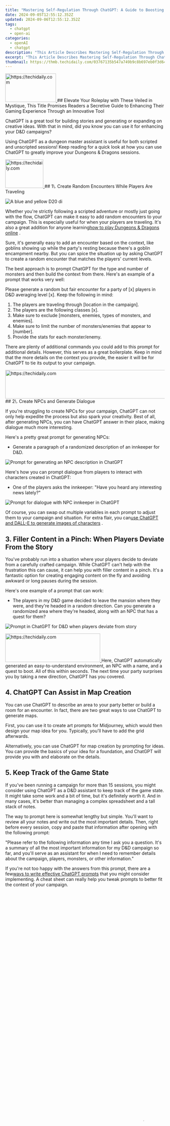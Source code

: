 ```yaml
---
title: "Mastering Self-Regulation Through ChatGPT: A Guide to Boosting EI"
date: 2024-09-05T12:55:12.352Z
updated: 2024-09-06T12:55:12.352Z
tags:
  - chatgpt
  - open-ai
categories:
  - openAI
  - chatgpt
description: "This Article Describes Mastering Self-Regulation Through ChatGPT: A Guide to Boosting EI"
excerpt: "This Article Describes Mastering Self-Regulation Through ChatGPT: A Guide to Boosting EI"
thumbnail: https://thmb.techidaily.com/03767135b547a749b9c8b697eb0f3d64de72d0e7747a0f822a4c06557ee99a61.jpg
---
```


<!-- affiliate ads begin -->
<a href="https://united.elfm.net/c/5597632/2139558/4704" target="_top" id="2139558">
  <img src="//a.impactradius-go.com/display-ad/4704-2139558" border="0" alt="https://techidaily.com" width="160" height="90"/>
</a>
<img height="0" width="0" src="https://united.elfm.net/i/5597632/2139558/4704" style="position:absolute;visibility:hidden;" border="0" />
<!-- affiliate ads end -->
## Elevate Your Roleplay with These Veiled in Mystique, This Title Promises Readers a Secretive Guide to Enhancing Their Gaming Experience Through an Innovative Tool

 ChatGPT is a great tool for building stories and generating or expanding on creative ideas. With that in mind, did you know you can use it for enhancing your D&D campaigns?

 Using ChatGPT as a dungeon master assistant is useful for both scripted and unscripted sessions! Keep reading for a quick look at how you can use ChatGPT to greatly improve your Dungeons & Dragons sessions.

<!-- affiliate ads begin -->
<a href="https://aligracehair.sjv.io/c/5597632/2135362/19272" target="_top" id="2135362">
  <img src="//a.impactradius-go.com/display-ad/19272-2135362" border="0" alt="https://techidaily.com" width="120" height="90"/>
</a>
<img height="0" width="0" src="https://aligracehair.sjv.io/i/5597632/2135362/19272" style="position:absolute;visibility:hidden;" border="0" />
<!-- affiliate ads end -->
## 1\. Create Random Encounters While Players Are Traveling

![A blue and yellow D20 di](https://static1.makeuseofimages.com/wordpress/wp-content/uploads/2023/06/blue-dice.jpg)

 Whether you're strictly following a scripted adventure or mostly just going with the flow, ChatGPT can make it easy to add random encounters to your campaign. This is especially useful for when your players are traveling. It's also a great addition for anyone learning[how to play Dungeons & Dragons online](https://www.makeuseof.com/how-to-play-dungeons-dragons-online/) .

 Sure, it's generally easy to add an encounter based on the context, like goblins showing up while the party's resting because there's a goblin encampment nearby. But you can spice the situation up by asking ChatGPT to create a random encounter that matches the players' current levels.

 The best approach is to prompt ChatGPT for the type and number of monsters and then build the context from there. Here's an example of a prompt that works very well:

 Please generate a random but fair encounter for a party of \[x\] players in D&D averaging level \[x\]. Keep the following in mind:

1. The players are traveling through \[location in the campaign\].
2. The players are the following classes \[x\].
3. Make sure to exclude \[monsters, enemies, types of monsters, and enemies\].
4. Make sure to limit the number of monsters/enemies that appear to \[number\].
5. Provide the stats for each monster/enemy.

 There are plenty of additional commands you could add to this prompt for additional details. However, this serves as a great boilerplate. Keep in mind that the more details on the context you provide, the easier it will be for ChatGPT to tie its output to your campaign.

<!-- affiliate ads begin -->
<a href="https://ephamedtechinc.pxf.io/c/5597632/2137207/26400" target="_top" id="2137207">
  <img src="//a.impactradius-go.com/display-ad/26400-2137207" border="0" alt="https://techidaily.com" width="728" height="90"/>
</a>
<img height="0" width="0" src="https://ephamedtechinc.pxf.io/i/5597632/2137207/26400" style="position:absolute;visibility:hidden;" border="0" />
<!-- affiliate ads end -->
## 2\. Create NPCs and Generate Dialogue

 If you're struggling to create NPCs for your campaign, ChatGPT can not only help expedite the process but also spark your creativity. Best of all, after generating NPCs, you can have ChatGPT answer in their place, making dialogue much more interesting.

Here's a pretty great prompt for generating NPCs:

* Generate a paragraph of a randomized description of an innkeeper for D&D.

![Prompt for generating an NPC description in ChatGPT](https://static1.makeuseofimages.com/wordpress/wp-content/uploads/2023/06/generate-description.jpg)

 Here's how you can prompt dialogue from players to interact with characters created in ChatGPT:

* One of the players asks the innkeeper: "Have you heard any interesting news lately?"

![Prompt for dialogue with NPC innkeeper in ChatGPT](https://static1.makeuseofimages.com/wordpress/wp-content/uploads/2023/06/dialogue-with-npc.jpg)

 Of course, you can swap out multiple variables in each prompt to adjust them to your campaign and situation. For extra flair, you can[use ChatGPT and DALL-E to generate images of characters](https://www.makeuseof.com/how-to-use-chatgpt-and-dall-e-to-create-characters-for-dungeons-and-dragons/) .

## 3\. Filler Content in a Pinch: When Players Deviate From the Story

 You've probably run into a situation where your players decide to deviate from a carefully crafted campaign. While ChatGPT can't help with the frustration this can cause, it can help you with filler content in a pinch. It's a fantastic option for creating engaging content on the fly and avoiding awkward or long pauses during the session.

Here's one example of a prompt that can work:

* The players in my D&D game decided to leave the mansion where they were, and they're headed in a random direction. Can you generate a randomized area where they're headed, along with an NPC that has a quest for them?

![Prompt in ChatGPT for D&D when players deviate from story](https://static1.makeuseofimages.com/wordpress/wp-content/uploads/2023/06/players-deviate-from-campaign.jpg)

<!-- affiliate ads begin -->
<a href="https://aligracehair.sjv.io/c/5597632/2135414/19272" target="_top" id="2135414">
  <img src="//a.impactradius-go.com/display-ad/19272-2135414" border="0" alt="https://techidaily.com" width="300" height="90"/>
</a>
<img height="0" width="0" src="https://aligracehair.sjv.io/i/5597632/2135414/19272" style="position:absolute;visibility:hidden;" border="0" />
<!-- affiliate ads end -->
 Here, ChatGPT automatically generated an easy-to-understand environment, an NPC with a name, and a quest to boot. All of this within seconds. The next time your party surprises you by taking a new direction, ChatGPT has you covered.

## 4\. ChatGPT Can Assist in Map Creation

 You can use ChatGPT to describe an area to your party better or build a room for an encounter. In fact, there are two great ways to use ChatGPT to generate maps.

 First, you can use it to create art prompts for Midjourney, which would then design your map idea for you. Typically, you'll have to add the grid afterwards.

 Alternatively, you can use ChatGPT for map creation by prompting for ideas. You can provide the basics of your idea for a foundation, and ChatGPT will provide you with and elaborate on the details.

## 5\. Keep Track of the Game State

 If you've been running a campaign for more than 15 sessions, you might consider using ChatGPT as a D&D assistant to keep track of the game state. It might take some work and a bit of time, but it's definitely worth it. And in many cases, it's better than managing a complex spreadsheet and a tall stack of notes.

 The way to prompt here is somewhat lengthy but simple. You'll want to review all your notes and write out the most important details. Then, right before every session, copy and paste that information after opening with the following prompt:

 "Please refer to the following information any time I ask you a question. It's a summary of all the most important information for my D&D campaign so far, and you'll serve as an assistant for when I need to remember details about the campaign, players, monsters, or other information."

 If you're not too happy with the answers from this prompt, there are a few[ways to write effective ChatGPT prompts](https://www.makeuseof.com/write-effective-chatgpt-prompts-for-ai-answers/) that you might consider implementing. A cheat sheet can really help you tweak prompts to better fit the context of your campaign.

<!-- affiliate ads begin -->
<span id="1531882">
					<video width="864" height="1536" style="cursor:pointer"
           poster="//a.impactradius-go.com/display-clicktoplayimage/1531882.png"
           onclick="if(!this.playClicked){this.play();this.setAttribute('controls',true);this.playClicked=true;}">
	   <source src="//a.impactradius-go.com/display-ad/16446-1531882">
	   <img src="//a.impactradius-go.com/display-clicktoplayimage/1531882.png" style="border: none; height: 100%; width: 100%; object-fit: contain">
	</video>
	<div style="width:540px;text-align:center"><a href="javascript:window.open(decodeURIComponent('https%3A%2F%2Flaganoo.pxf.io%2Fc%2F5597632%2F1531882%2F16446'), '_blank');void(0);">Click here</a></div>
</span>
<img height="0" width="0" src="https://imp.pxf.io/i/5597632/1531882/16446" style="position:absolute;visibility:hidden;" border="0" />
<!-- affiliate ads end -->
## 6\. Provide Guidance and Feedback for New DMs

 Guidance and feedback from ChatGPT can take place in or outside a session. During a session, you can use ChatGPT to quickly double-check rules and look up information regarding classes, races, abilities, items, and more. It's also a definite lifesaver in complicated battle scenarios.

 For new DMs, though, it's a great way to get some feedback on ideas and session summaries. For the prompt, you can write out a summary of what happened, and ask if the events that took place made sense, followed the rules, and if there's anything that could have been done better.

<!-- affiliate ads begin -->
<span id="1993650">
					<video width="576" height="240" style="cursor:pointer"
           poster="//a.impactradius-go.com/display-clicktoplayimage/1993650.png"
           onclick="if(!this.playClicked){this.play();this.setAttribute('controls',true);this.playClicked=true;}">
	   <source src="//a.impactradius-go.com/display-ad/22993-1993650">
	   <img src="//a.impactradius-go.com/display-clicktoplayimage/1993650.png" style="border: none; height: 100%; width: 100%; object-fit: contain">
	</video>
	<div style="width:360px;text-align:center"><a href="javascript:window.open(decodeURIComponent('https%3A%2F%2Fhomestyler.sjv.io%2Fc%2F5597632%2F1993650%2F22993'), '_blank');void(0);">Click here</a></div>
</span>
<img height="0" width="0" src="https://imp.pxf.io/i/5597632/1993650/22993" style="position:absolute;visibility:hidden;" border="0" />
<!-- affiliate ads end -->
## Improve Your D&D Experience With ChatGPT

 ChatGPT, with the right prompts, can greatly improve your D&D experience by functioning as an efficient dungeon master assistant, whether you're just getting started or you're a veteran dungeon master. Assisting with map and environment creation, NPC dialogue, guidance and feedback after sessions, and generating random events are just a few examples.

 There are, of course, a plethora of other ways to use ChatGPT to improve your D&D sessions. With the right prompt, you can even run a solo RPG campaign in ChatGPT with additional instructions to test out ideas from a player's perspective.


<ins class="adsbygoogle"
     style="display:block"
     data-ad-format="autorelaxed"
     data-ad-client="ca-pub-7571918770474297"
     data-ad-slot="1223367746"></ins>



<ins class="adsbygoogle"
     style="display:block"
     data-ad-client="ca-pub-7571918770474297"
     data-ad-slot="8358498916"
     data-ad-format="auto"
     data-full-width-responsive="true"></ins>

<span class="atpl-alsoreadstyle">Also read:</span>
<div><ul>
<li><a href="https://tech-revival.techidaily.com/es-compatible-con-el-formato-av1-premiere-pro-para-la-importacion-y-exportacion/"><u>¿Es Compatible Con El Formato AV1 Premiere Pro Para La Importación Y Exportación?</u></a></li>
<li><a href="https://some-knowledge.techidaily.com/updated-illuminating-the-world-of-photography-with-adobes-hdr-techniques/"><u>[Updated] Illuminating the World of Photography with Adobe's HDR Techniques</u></a></li>
<li><a href="https://extra-guidance.techidaily.com/updated-resolve-safaris-live-streaming-stumbling-blocks/"><u>[Updated] Resolve Safari's Live-Streaming Stumbling Blocks</u></a></li>
<li><a href="https://tech-revival.techidaily.com/44cm44og44os44k344on44cn44go44gv77yf44gd44gx44gm44cb44cm6ycg44og44os44k344on44cn44gj44gm5l2v44gg44kn44ggpyatioayoowdjpluswcppluse4ruakgoihkplusobruayjueiuuw84/"><u>「テレシネ」とは？そして、「逆テレシネ」って何だろう? - 映像圧縮技術の明確化</u></a></li>
<li><a href="https://tech-revival.techidaily.com/1-winxvideo-ai-efficiently-operating-an-ai-system-with-winxvideo/"><u>1. Winxvideo AI システム運用最適化環境 - Efficiently Operating an AI System with WinxVideo</u></a></li>
<li><a href="https://youtube-tips.techidaily.com/approved-leaderboards-unveiled-1-26-in-youtube-snacking/"><u>2024 Approved  Leaderboards Unveiled  #1, #2...#6 in YouTube Snacking</u></a></li>
<li><a href="https://tech-revival.techidaily.com/1725289755432-3/"><u>3</u></a></li>
<li><a href="https://tech-revival.techidaily.com/1725290275467-4k/"><u>4K解除ダウナローダ: 効果的な利用法とガイド - ユーザーレビュー分析</u></a></li>
<li><a href="https://tech-revival.techidaily.com/comment-sauvegardez-en-securite-un-dvd-neuf-ou-ancien-transferez-facilement-sans-degat-en-5-brefs-moments/"><u>Comment Sauvegardez en Sécurité Un DVD Neuf Ou Ancien: Transférez Facilement Sans Dégât en 5 Brefs Moments!</u></a></li>
<li><a href="https://tech-revival.techidaily.com/day-4/"><u>Day: 4</u></a></li>
<li><a href="https://tech-revival.techidaily.com/decouvrez-les-meilleurs-avantages-de-handbrake-h264-et-mpeg-4-lors-de-la-conversion-de-vos-supports-dvd/"><u>Découvrez Les Meilleurs Avantages De HandBrake H.264 Et MPEG-4 Lors De La Conversion De Vos Supports DVD</u></a></li>
<li><a href="https://tech-revival.techidaily.com/die-besten-schnell-videokonverter-umfassende-bewertungen-und-kostenlose-downloads/"><u>Die Besten Schnell-Videokonverter: Umfassende Bewertungen Und Kostenlose Downloads</u></a></li>
<li><a href="https://tech-revival.techidaily.com/efficient-4k-hevch2text/"><u>Efficient 4K HEVC/H.2([TEXT]</u></a></li>
<li><a href="https://tech-revival.techidaily.com/free-high-quality-conversion-top-5-methods-for-changing-vob-files-into-avi-format/"><u>Free High-Quality Conversion: Top 5 Methods for Changing VOB Files Into AVI Format</u></a></li>
<li><a href="https://tech-revival.techidaily.com/free-winx-dvd-creator-software-ultimate-dvd-burning-tool-for-windows-10-and-11-users/"><u>Free WinX DVD Creator Software - Ultimate DVD Burning Tool for Windows 10 & 11 Users</u></a></li>
<li><a href="https://tech-revival.techidaily.com/get-your-free-ultimate-dvd-decoding-software-compatible-with-all-versions-of-windows/"><u>Get Your Free Ultimate DVD Decoding Software Compatible with All Versions of Windows</u></a></li>
<li><a href="https://hardware-updates.techidaily.com/glimpse-into-the-new-era-of-laptops-leaked-visuals-reveal-ai-powered-qualcomm-snapdragon-inside-next-gen-dell-xps-and-inspiron-notebooks-expected-this-fall.1/"><u>Glimpse Into the New Era of Laptops – Leaked Visuals Reveal AI-Powered Qualcomm Snapdragon Inside Next-Gen Dell XPS & Inspiron Notebooks, Expected This Fall</u></a></li>
<li><a href="https://tech-revival.techidaily.com/guide-de-resolution-de-lincompatibilite-daspect-entre-dvd-vob-et-mp4-avec-handbrake/"><u>Guide De Résolution De L'Incompatibilité D'Aspect Entre DVD VOB Et MP4 Avec Handbrake</u></a></li>
<li><a href="https://tech-revival.techidaily.com/how-to-transfer-files-without-airdrop-on-windows-top-notch-alternatives-unveiled/"><u>How to Transfer Files Without AirDrop on Windows: Top-Notch Alternatives Unveiled</u></a></li>
<li><a href="https://android-pokemon-go.techidaily.com/in-2024-how-to-fix-pokemon-go-route-not-working-on-oppo-find-x6-pro-drfone-by-drfone-virtual-android/"><u>In 2024, How to Fix Pokemon Go Route Not Working On Oppo Find X6 Pro? | Dr.fone</u></a></li>
<li><a href="https://review-topics.techidaily.com/in-2024-how-to-leave-a-life360-group-on-xiaomi-redmi-12-without-anyone-knowing-drfone-by-drfone-virtual-android/"><u>In 2024, How To Leave a Life360 Group On Xiaomi Redmi 12 Without Anyone Knowing? | Dr.fone</u></a></li>
<li><a href="https://tech-renaissance.techidaily.com/insider-secrets-how-to-skyrocket-your-follower-count-on-instagram/"><u>Insider Secrets: How to Skyrocket Your Follower Count on Instagram</u></a></li>
<li><a href="https://tech-revival.techidaily.com/mastering-heic-file-compatibility-on-windows-operating-systems-for-optimal-viewing-experience/"><u>Mastering HEIC File Compatibility on Windows Operating Systems for Optimal Viewing Experience</u></a></li>
<li><a href="https://on-screen-recording.techidaily.com/microvid-recorder-critique-with-alternatives-for-2024/"><u>MicroVid Recorder Critique with Alternatives for 2024</u></a></li>
<li><a href="https://tech-revival.techidaily.com/reduction-video-easy-transformer-une-faitiere-1080p-en-format-720p-sans-probleme/"><u>Réduction Vidéo Easy: Transformer Une Faitière 1080P en Format 720P Sans Problème</u></a></li>
<li><a href="https://tech-revival.techidaily.com/sichere-drm-entfernung-von-itunes-audio-videos-and-buchern-professionelle-konvertierungsstrategien/"><u>Sichere DRM-Entfernung Von iTunes Audio, Videos & Büchern – Professionelle Konvertierungsstrategien</u></a></li>
<li><a href="https://tech-revival.techidaily.com/top-10-methods-for-converting-your-dvd-files-to-mp4-format-a-comprehensive-guide-for-windows-11-and-mac-users/"><u>Top 10 Methods for Converting Your DVD Files to MP4 Format: A Comprehensive Guide for Windows 11 & Mac Users</u></a></li>
<li><a href="https://tech-revival.techidaily.com/top-weihnachtslieder-aus-deutschland-kostenfreier-zugang-zu-klassikern-und-modernen-stucken/"><u>Top-Weihnachtslieder Aus Deutschland - Kostenfreier Zugang Zu Klassikern Und Modernen Stücken</u></a></li>
<li><a href="https://facebook-clips.techidaily.com/transforming-social-media-traffic-into-revenue-for-2024/"><u>Transforming Social Media Traffic Into Revenue for 2024</u></a></li>
<li><a href="https://tech-revival.techidaily.com/tre-metodi-di-conversione-gratis-da-mts-a-mp4-per-video-ottimizzati/"><u>Tre Metodi Di Conversione Gratis Da MTS a MP4 per Video Ottimizzati</u></a></li>
<li><a href="https://tech-revival.techidaily.com/ultimate-dvd-film-archive-essential-viewing-lists-and-storage-guidelines/"><u>Ultimate DVD Film Archive: Essential Viewing Lists and Storage Guidelines</u></a></li>
<li><a href="https://tech-revival.techidaily.com/understanding-whatsapps-compatibility-with-various-video-formats/"><u>Understanding WhatsApp's Compatibility with Various Video Formats</u></a></li>
<li><a href="https://screen-recording.techidaily.com/unleash-productivity-learn-to-screen-record-on-mac-using-just-keys/"><u>Unleash Productivity  Learn to Screen Record on Mac Using Just Keys</u></a></li>
<li><a href="https://video-creation-software.techidaily.com/updated-discover-the-best-vsdc-video-editor-alternatives-for-mac-computers-for-2024/"><u>Updated Discover the Best VSDC Video Editor Alternatives for Mac Computers for 2024</u></a></li>
<li><a href="https://voice-adjusting.techidaily.com/updated-in-2024-the-three-simplest-and-costless-audio-to-text-solutions-for-todays-world-step-by-step/"><u>Updated In 2024, The Three Simplest and Costless Audio-to-Text Solutions for Todays World (Step by Step)</u></a></li>
<li><a href="https://tech-revival.techidaily.com/verbessern-sie-mobile-videoinhalte-mit-winxvideo-ai-laden-sie-jetzt-fur-ihre-smartphones-und-tablets/"><u>Verbessern Sie Mobile Videoinhalte Mit Winxvideo AI - Laden Sie Jetzt Für Ihre Smartphones Und Tablets!</u></a></li>
<li><a href="https://tech-revival.techidaily.com/virtual-assistance-hub-mastering-winx-dvd-ripper-and-converter-applications/"><u>Virtual Assistance Hub: Mastering WinX DVD Ripper and Converter Applications</u></a></li>
<li><a href="https://tech-revival.techidaily.com/winxdvd-remboursement-logiciel-politique-detaillee-par-digiarty/"><u>WinXDVD Remboursement Logiciel: Politique Détaillée Par Digiarty</u></a></li>
<li><a href="https://tech-revival.techidaily.com/1725284935737-winxvideo-ai/"><u>Winxvideo AI가 도와주세요 - 기술을 이용한 동시대 비디오 품질 향상</u></a></li>
</ul></div>
